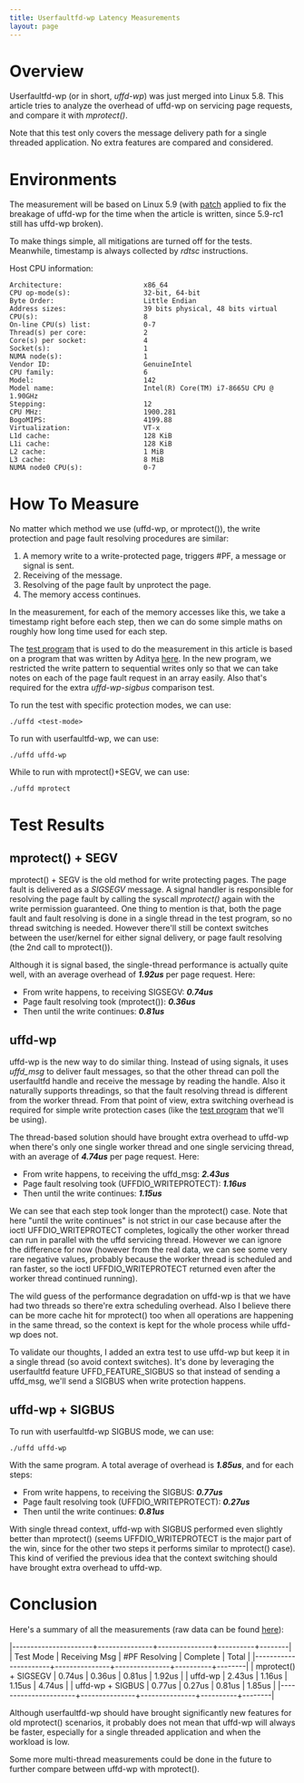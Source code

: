 ```yaml
---
title: Userfaultfd-wp Latency Measurements
layout: page
---
```


# Overview

Userfaultfd-wp (or in short, *uffd-wp*) was just merged into Linux 5.8.  This
article tries to analyze the overhead of uffd-wp on servicing page requests,
and compare it with *mprotect()*.

Note that this test only covers the message delivery path for a single threaded
application.  No extra features are compared and considered.

# Environments

The measurement will be based on Linux 5.9 (with [patch][patch-cow-fix] applied
to fix the breakage of uffd-wp for the time when the article is written, since
5.9-rc1 still has uffd-wp broken).

To make things simple, all mitigations are turned off for the tests.
Meanwhile, timestamp is always collected by *rdtsc* instructions.

Host CPU information:

    Architecture:                    x86_64
    CPU op-mode(s):                  32-bit, 64-bit
    Byte Order:                      Little Endian
    Address sizes:                   39 bits physical, 48 bits virtual
    CPU(s):                          8
    On-line CPU(s) list:             0-7
    Thread(s) per core:              2
    Core(s) per socket:              4
    Socket(s):                       1
    NUMA node(s):                    1
    Vendor ID:                       GenuineIntel
    CPU family:                      6
    Model:                           142
    Model name:                      Intel(R) Core(TM) i7-8665U CPU @ 1.90GHz
    Stepping:                        12
    CPU MHz:                         1900.281
    BogoMIPS:                        4199.88
    Virtualization:                  VT-x
    L1d cache:                       128 KiB
    L1i cache:                       128 KiB
    L2 cache:                        1 MiB
    L3 cache:                        8 MiB
    NUMA node0 CPU(s):               0-7

# How To Measure

No matter which method we use (uffd-wp, or mprotect()), the write protection
and page fault resolving procedures are similar:

  1. A memory write to a write-protected page, triggers #PF, a message or
     signal is sent.
  2. Receiving of the message.
  3. Resolving of the page fault by unprotect the page.
  4. The memory access continues.
  
In the measurement, for each of the memory accesses like this, we take a
timestamp right before each step, then we can do some simple maths on roughly
how long time used for each step.

The [test program][test-new] that is used to do the measurement in this article
is based on a program that was written by Aditya [here][test-origin].  In the
new program, we restricted the write pattern to sequential writes only so that
we can take notes on each of the page fault request in an array easily.  Also
that's required for the extra *uffd-wp-sigbus* comparison test.

To run the test with specific protection modes, we can use:

    ./uffd <test-mode>
    
To run with userfaultfd-wp, we can use:

    ./uffd uffd-wp
    
While to run with mprotect()+SEGV, we can use:

    ./uffd mprotect
    
# Test Results

## mprotect() + SEGV

mprotect() + SEGV is the old method for write protecting pages.  The page fault
is delivered as a *SIGSEGV* message. A signal handler is responsible for
resolving the page fault by calling the syscall *mprotect()* again with the
write permission guaranteed.  One thing to mention is that, both the page fault
and fault resolving is done in a single thread in the test program, so no
thread switching is needed.  However there'll still be context switches between
the user/kernel for either signal delivery, or page fault resolving (the 2nd
call to mprotect()).

Although it is signal based, the single-thread performance is actually quite
well, with an average overhead of ***1.92us*** per page request.  Here:

  * From write happens, to receiving SIGSEGV: ***0.74us***
  * Page fault resolving took (mprotect()): ***0.36us***
  * Then until the write continues: ***0.81us***

## uffd-wp

uffd-wp is the new way to do similar thing.  Instead of using signals, it uses
*uffd_msg* to deliver fault messages, so that the other thread can poll the
userfaultfd handle and receive the message by reading the handle.  Also it
naturally supports threadings, so that the fault resolving thread is different
from the worker thread.  From that point of view, extra switching overhead is
required for simple write protection cases (like the [test program][test-new]
that we'll be using).

The thread-based solution should have brought extra overhead to uffd-wp when
there's only one single worker thread and one single servicing thread, with an
average of ***4.74us*** per page request.  Here:

  * From write happens, to receiving the uffd_msg: ***2.43us***
  * Page fault resolving took (UFFDIO_WRITEPROTECT): ***1.16us***
  * Then until the write continues: ***1.15us***
  
We can see that each step took longer than the mprotect() case.  Note that here
"until the write continues" is not strict in our case because after the ioctl
UFFDIO_WRITEPROTECT completes, logically the other worker thread can run in
parallel with the uffd servicing thread.  However we can ignore the difference
for now (however from the real data, we can see some very rare negative values,
probably because the worker thread is scheduled and ran faster, so the ioctl
UFFDIO_WRITEPROTECT returned even after the worker thread continued running).

The wild guess of the performance degradation on uffd-wp is that we have had
two threads so there're extra scheduling overhead.  Also I believe there can be
more cache hit for mprotect() too when all operations are happening in the same
thread, so the context is kept for the whole process while uffd-wp does not.

To validate our thoughts, I added an extra test to use uffd-wp but keep it in a
single thread (so avoid context switches).  It's done by leveraging the
userfaultfd feature UFFD_FEATURE_SIGBUS so that instead of sending a uffd_msg,
we'll send a SIGBUS when write protection happens.

## uffd-wp + SIGBUS

To run with userfaultfd-wp SIGBUS mode, we can use:

    ./uffd uffd-wp

With the same program.  A total average of overhead is ***1.85us***, and for
each steps:

  * From write happens, to receiving the SIGBUS: ***0.77us***
  * Page fault resolving took (UFFDIO_WRITEPROTECT): ***0.27us***
  * Then until the write continues: ***0.81us***

With single thread context, uffd-wp with SIGBUS performed even slightly better
than mprotect() (seems UFFDIO_WRITEPROTECT is the major part of the win, since
for the other two steps it performs similar to mprotect() case).  This kind of
verified the previous idea that the context switching should have brought extra
overhead to uffd-wp.

# Conclusion

Here's a summary of all the measurements (raw data can be found [here][data]):

|----------------------+---------------+---------------+----------+--------|
| Test Mode            | Receiving Msg | #PF Resolving | Complete | Total  |
|----------------------+---------------+---------------+----------+--------|
| mprotect() + SIGSEGV | 0.74us        | 0.36us        | 0.81us   | 1.92us |
| uffd-wp              | 2.43us        | 1.16us        | 1.15us   | 4.74us |
| uffd-wp + SIGBUS     | 0.77us        | 0.27us        | 0.81us   | 1.85us |
|----------------------+---------------+---------------+----------+--------|

Although userfaultfd-wp should have brought significantly new features for old
mprotect() scenarios, it probably does not mean that uffd-wp will always be
faster, especially for a single threaded application and when the workload is
low.

Some more multi-thread measurements could be done in the future to further
compare between uffd-wp with mprotect().

[patch-cow-fix]: https://lore.kernel.org/lkml/20200821234958.7896-1-peterx@redhat.com/
[test-origin]: https://github.com/adityamandaleeka/userfaultfd-wp-writetracking/blob/main/uffd.cpp
[test-new]: https://github.com/xzpeter/userfaultfd-wp-writetracking/blob/peter/uffd.cpp
[data]: /misc/uffd-mprotect-delay.ods
